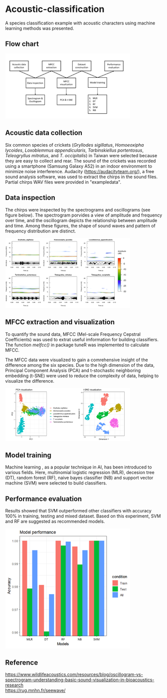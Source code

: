 # Acoustic-classification
A species classification example with acoustic characters using machine learning methods was presented.
## Flow chart
<img src="https://github.com/TK-CamBaz/Acoustic-classification/blob/main/contents/Flowchart.png" width="400">

## Acoustic data collection
Six common species of crickets (_Gryllodes sigillatus_, _Homoeoxipha lycoides_, _Loxoblemmus appendicularis_, _Tarbinskiellus portentosus_, _Teleogryllus mitratus_, and _T. occipitalis_) in Taiwan were selected because they are easy to collect and rear. The sound of the crickets was recorded using a smartphone (Samsung Galaxy A52) in an indoor environment to minimize noise interference. Audacity (https://audacityteam.org/), a free sound analysis software, was used to extract the chirps in the sound files. Partial chirps WAV files were provided in "exampledata".  

## Data inspection
The chirps were inspected by the spectrograms and oscillograms (see figure below). The spectrogram porvides a view of amplitude and frequency over time, and the oscillogram depicts the relationship between amplitude and time. Among these figures, the shape of sound waves and pattern of frequency distribution are distinct.

<img src="https://github.com/TK-CamBaz/Acoustic-classification/blob/main/contents/Spectrogram_oscillogram.png" width="400">

## MFCC extraction and visualization
To quantify the sound data, MFCC (Mel-scale Frequency Cepstral Coefficients) was used to extrat useful imformation for building classifiers. The function _melfcc()_ in package tuneR was implemented to calculate MFCC.  

The MFCC data were visualized to gain a comrehensive insight of the difference among the six species. Due to the high dimension of the data, Principal Component Analysis (PCA) and t-stochastic neighboring embedding (t-SNE) were used to reduce the complexity of data, helping to visualize the difference.

<img src="https://github.com/TK-CamBaz/Acoustic-classification/blob/main/contents/Visualization.png" width="400">

## Model training
Machine learning , as a popular technique in AI, has been introduced to various fields. Here, multinomial logistic regression (MLR), decesion tree (DT), random forest (RF), naive bayes classifier (NB) and support vector machine (SVM) were selected to build classifiers. 

## Performance evaluation
Results showed that SVM outperformed other classifiers with accuracy 100% in training, testing and mixed dataset. Based on this experiment, SVM and RF are suggested as recommended models.

<img src="https://github.com/TK-CamBaz/Acoustic-classification/blob/main/contents/Model_performance.png" width="400">

## Reference
https://www.wildlifeacoustics.com/resources/blog/oscillogram-vs-spectrogram-understanding-basic-sound-visualization-in-bioacoustics-research  
https://rug.mnhn.fr/seewave/  

